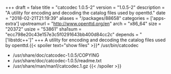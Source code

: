+++
draft = false
title = "catcodec 1.0.5-2"
version = "1.0.5-2"
description = "A utility for encoding and decoding the catalog files used by openttd."
date = "2018-02-21T21:19:39"
aliases = "/packages/88658"
categories = ['apps-extra']
upstreamurl = "http://www.openttd.org/en"
arch = "x86_64"
size = "20372"
usize = "53861"
sha1sum = "ecc798e20c43e157e3c5f0291643bb400d84cc2c"
depends = "['libstdc++']"
+++
A utility for encoding and decoding the catalog files used by openttd.{{< spoiler text="show files" >}}* /usr/bin/catcodec
* /usr/share/doc/catcodec-1.0.5/COPYING
* /usr/share/doc/catcodec-1.0.5/readme.txt
* /usr/share/man/man1/catcodec.1.gz
{{< /spoiler >}}